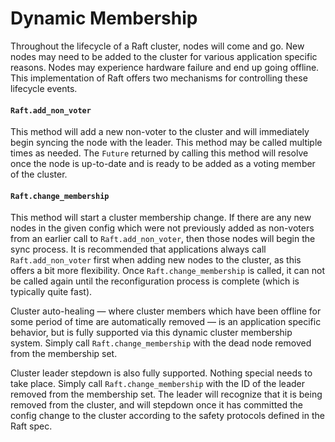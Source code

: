 Dynamic Membership
==================
Throughout the lifecycle of a Raft cluster, nodes will come and go. New nodes may need to be added to the cluster for various application specific reasons. Nodes may experience hardware failure and end up going offline. This implementation of Raft offers two mechanisms for controlling these lifecycle events.

#### `Raft.add_non_voter`
This method will add a new non-voter to the cluster and will immediately begin syncing the node with the leader. This method may be called multiple times as needed. The `Future` returned by calling this method will resolve once the node is up-to-date and is ready to be added as a voting member of the cluster.

#### `Raft.change_membership`
This method will start a cluster membership change. If there are any new nodes in the given config which were not previously added as non-voters from an earlier call to `Raft.add_non_voter`, then those nodes will begin the sync process. It is recommended that applications always call `Raft.add_non_voter` first when adding new nodes to the cluster, as this offers a bit more flexibility. Once `Raft.change_membership` is called, it can not be called again until the reconfiguration process is complete (which is typically quite fast).

Cluster auto-healing — where cluster members which have been offline for some period of time are automatically removed — is an application specific behavior, but is fully supported via this dynamic cluster membership system. Simply call `Raft.change_membership` with the dead node removed from the membership set.

Cluster leader stepdown is also fully supported. Nothing special needs to take place. Simply call `Raft.change_membership` with the ID of the leader removed from the membership set. The leader will recognize that it is being removed from the cluster, and will stepdown once it has committed the config change to the cluster according to the safety protocols defined in the Raft spec.
